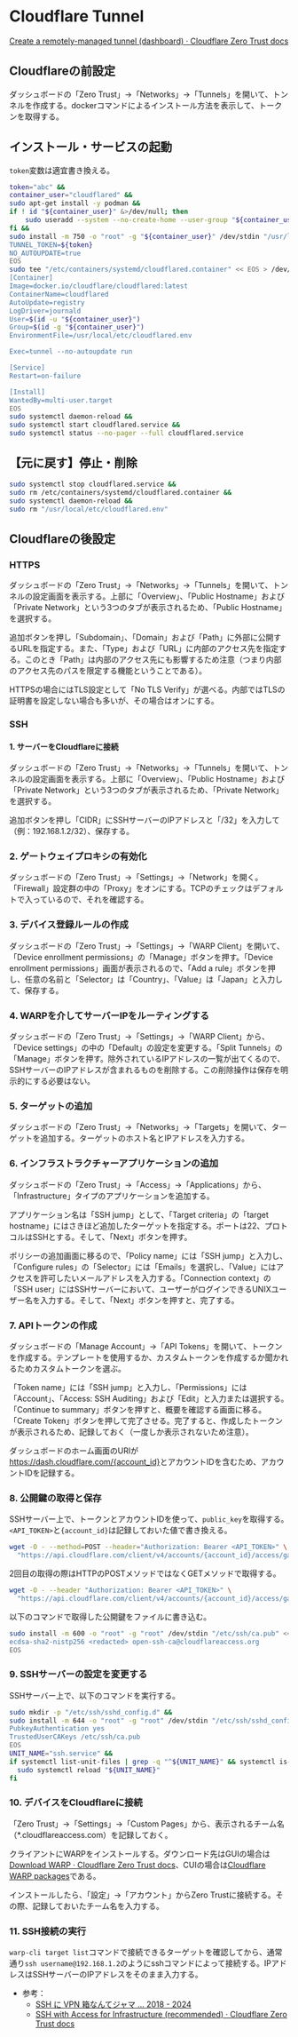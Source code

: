 # Cloudflare Tunnel
[Create a remotely-managed tunnel (dashboard) · Cloudflare Zero Trust docs](https://developers.cloudflare.com/cloudflare-one/connections/connect-networks/get-started/create-remote-tunnel/)

## Cloudflareの前設定
ダッシュボードの「Zero Trust」→「Networks」→「Tunnels」を開いて、トンネルを作成する。dockerコマンドによるインストール方法を表示して、トークンを取得する。

## インストール・サービスの起動
`token`変数は適宜書き換える。
```sh
token="abc" &&
container_user="cloudflared" &&
sudo apt-get install -y podman &&
if ! id "${container_user}" &>/dev/null; then
    sudo useradd --system --no-create-home --user-group "${container_user}"
fi &&
sudo install -m 750 -o "root" -g "${container_user}" /dev/stdin "/usr/local/etc/cloudflared.env" << EOS > /dev/null &&
TUNNEL_TOKEN=${token}
NO_AUTOUPDATE=true
EOS
sudo tee "/etc/containers/systemd/cloudflared.container" << EOS > /dev/null &&
[Container]
Image=docker.io/cloudflare/cloudflared:latest
ContainerName=cloudflared
AutoUpdate=registry
LogDriver=journald
User=$(id -u "${container_user}")
Group=$(id -g "${container_user}")
EnvironmentFile=/usr/local/etc/cloudflared.env

Exec=tunnel --no-autoupdate run

[Service]
Restart=on-failure

[Install]
WantedBy=multi-user.target
EOS
sudo systemctl daemon-reload &&
sudo systemctl start cloudflared.service &&
sudo systemctl status --no-pager --full cloudflared.service
```

## 【元に戻す】停止・削除
```sh
sudo systemctl stop cloudflared.service &&
sudo rm /etc/containers/systemd/cloudflared.container &&
sudo systemctl daemon-reload &&
sudo rm "/usr/local/etc/cloudflared.env"
```

## Cloudflareの後設定
### HTTPS
ダッシュボードの「Zero Trust」→「Networks」→「Tunnels」を開いて、トンネルの設定画面を表示する。上部に「Overview」、「Public Hostname」および「Private Network」という3つのタブが表示されるため、「Public Hostname」を選択する。

追加ボタンを押し「Subdomain」、「Domain」および「Path」に外部に公開するURLを指定する。また、「Type」および「URL」に内部のアクセス先を指定する。このとき「Path」は内部のアクセス先にも影響するため注意（つまり内部のアクセス先のパスを限定する機能ということである）。

HTTPSの場合にはTLS設定として「No TLS Verify」が選べる。内部ではTLSの証明書を設定しない場合も多いが、その場合はオンにする。

### SSH
#### 1. サーバーをCloudflareに接続
ダッシュボードの「Zero Trust」→「Networks」→「Tunnels」を開いて、トンネルの設定画面を表示する。上部に「Overview」、「Public Hostname」および「Private Network」という3つのタブが表示されるため、「Private Network」を選択する。

追加ボタンを押し「CIDR」にSSHサーバーのIPアドレスと「/32」を入力して（例：192.168.1.2/32）、保存する。

### 2. ゲートウェイプロキシの有効化
ダッシュボードの「Zero Trust」→「Settings」→「Network」を開く。「Firewall」設定群の中の「Proxy」をオンにする。TCPのチェックはデフォルトで入っているので、それを確認する。

### 3. デバイス登録ルールの作成
ダッシュボードの「Zero Trust」→「Settings」→「WARP Client」を開いて、「Device enrollment permissions」の「Manage」ボタンを押す。「Device enrollment permissions」画面が表示されるので、「Add a rule」ボタンを押し、任意の名前と「Selector」は「Country」、「Value」は「Japan」と入力して、保存する。

### 4. WARPを介してサーバーIPをルーティングする
ダッシュボードの「Zero Trust」→「Settings」→「WARP Client」から、「Device settings」の中の「Default」の設定を変更する。「Split Tunnels」の「Manage」ボタンを押す。除外されているIPアドレスの一覧が出てくるので、SSHサーバーのIPアドレスが含まれるものを削除する。この削除操作は保存を明示的にする必要はない。

### 5. ターゲットの追加
ダッシュボードの「Zero Trust」→「Networks」→「Targets」を開いて、ターゲットを追加する。ターゲットのホスト名とIPアドレスを入力する。

### 6. インフラストラクチャーアプリケーションの追加
ダッシュボードの「Zero Trust」→「Access」→「Applications」から、「Infrastructure」タイプのアプリケーションを追加する。

アプリケーション名は「SSH jump」として、「Target criteria」の「target hostname」にはさきほど追加したターゲットを指定する。ポートは22、プロトコルはSSHとする。そして、「Next」ボタンを押す。

ポリシーの追加画面に移るので、「Policy name」には「SSH jump」と入力し、「Configure rules」の「Selector」には「Emails」を選択し、「Value」にはアクセスを許可したいメールアドレスを入力する。「Connection context」の「SSH user」にはSSHサーバーにおいて、ユーザーがログインできるUNIXユーザー名を入力する。そして、「Next」ボタンを押すと、完了する。

### 7. APIトークンの作成
ダッシュボードの「Manage Account」→「API Tokens」を開いて、トークンを作成する。テンプレートを使用するか、カスタムトークンを作成するか聞かれるためカスタムトークンを選ぶ。

「Token name」には「SSH jump」と入力し、「Permissions」には「Account」、「Access: SSH Auditing」および「Edit」と入力または選択する。「Continue to summary」ボタンを押すと、概要を確認する画面に移る。「Create Token」ボタンを押して完了させる。完了すると、作成したトークンが表示されるため、記録しておく（一度しか表示されないため注意）。

ダッシュボードのホーム画面のURIが<https://dash.cloudflare.com/{account_id}>とアカウントIDを含むため、アカウントIDを記録する。

### 8. 公開鍵の取得と保存
SSHサーバー上で、トークンとアカウントIDを使って、`public_key`を取得する。`<API_TOKEN>`と`{account_id}`は記録しておいた値で書き換える。
```sh
wget -O - --method=POST --header="Authorization: Bearer <API_TOKEN>" \
  "https://api.cloudflare.com/client/v4/accounts/{account_id}/access/gateway_ca"
```

2回目の取得の際はHTTPのPOSTメソッドではなくGETメソッドで取得する。
```sh
wget -O - --header "Authorization: Bearer <API_TOKEN>" \
  "https://api.cloudflare.com/client/v4/accounts/{account_id}/access/gateway_ca"
```

以下のコマンドで取得した公開鍵をファイルに書き込む。
```sh
sudo install -m 600 -o "root" -g "root" /dev/stdin "/etc/ssh/ca.pub" << EOS > /dev/null
ecdsa-sha2-nistp256 <redacted> open-ssh-ca@cloudflareaccess.org
EOS
```

### 9. SSHサーバーの設定を変更する
SSHサーバー上で、以下のコマンドを実行する。
```sh
sudo mkdir -p "/etc/ssh/sshd_config.d" &&
sudo install -m 644 -o "root" -g "root" /dev/stdin "/etc/ssh/sshd_config.d/pubkey_ca.conf" << EOS > /dev/null &&
PubkeyAuthentication yes
TrustedUserCAKeys /etc/ssh/ca.pub
EOS
UNIT_NAME="ssh.service" &&
if systemctl list-unit-files | grep -q "^${UNIT_NAME}" && systemctl is-active --quiet "${UNIT_NAME}"; then
  sudo systemctl reload "${UNIT_NAME}"
fi
```

### 10. デバイスをCloudflareに接続
「Zero Trust」→「Settings」→「Custom Pages」から、表示されるチーム名（*.cloudflareaccess.com）を記録しておく。

クライアントにWARPをインストールする。ダウンロード先はGUIの場合は[Download WARP · Cloudflare Zero Trust docs](https://developers.cloudflare.com/cloudflare-one/connections/connect-devices/warp/download-warp/)、CUIの場合は[Cloudflare WARP packages](https://pkg.cloudflareclient.com/)である。

インストールしたら、「設定」→「アカウント」からZero Trustに接続する。その際、記録しておいたチーム名を入力する。

### 11. SSH接続の実行
`warp-cli target list`コマンドで接続できるターゲットを確認してから、通常通り`ssh username@192.168.1.2`のようにsshコマンドによって接続する。IPアドレスはSSHサーバーのIPアドレスをそのまま入力する。

- 参考：
  - [SSH に VPN 箱なんてジャマ ... 2018 - 2024](https://zenn.dev/oymk/articles/67aa84d74ad263)
  - [SSH with Access for Infrastructure (recommended) · Cloudflare Zero Trust docs](https://developers.cloudflare.com/cloudflare-one/connections/connect-networks/use-cases/ssh/ssh-infrastructure-access/)

